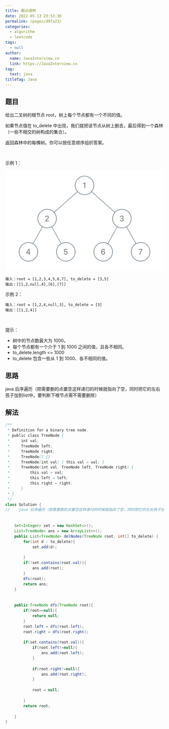 ```yaml
---
title: 删点成林
date: 2022-05-13 23:53:36
permalink: /pages/d9fa23/
categories: 
  - algorithm
  - leetcode
tags: 
  - null
author: 
  name: JavaInterview.cn
  link: https://JavaInterview.cn
tag: 
  text: java
titleTag: Java
---
```


## 题目
给出二叉树的根节点 root，树上每个节点都有一个不同的值。

如果节点值在 to_delete 中出现，我们就把该节点从树上删去，最后得到一个森林（一些不相交的树构成的集合）。

返回森林中的每棵树。你可以按任意顺序组织答案。

 

示例 1：

![](../../../media/pictures/leetcode/screen-shot-2019-07-01-at-53836-pm.png)


    输入：root = [1,2,3,4,5,6,7], to_delete = [3,5]
    输出：[[1,2,null,4],[6],[7]]
示例 2：
    
    输入：root = [1,2,4,null,3], to_delete = [3]
    输出：[[1,2,4]]
 

提示：

- 树中的节点数最大为 1000。
- 每个节点都有一个介于 1 到 1000 之间的值，且各不相同。
- to_delete.length <= 1000
- to_delete 包含一些从 1 到 1000、各不相同的值。


## 思路

java 后序遍历（把需要删的点置空这样递归的时候就指向了空，同时把它的左右孩子加到list中，要判断下根节点需不需要删除）

## 解法
```java
/**
 * Definition for a binary tree node.
 * public class TreeNode {
 *     int val;
 *     TreeNode left;
 *     TreeNode right;
 *     TreeNode() {}
 *     TreeNode(int val) { this.val = val; }
 *     TreeNode(int val, TreeNode left, TreeNode right) {
 *         this.val = val;
 *         this.left = left;
 *         this.right = right;
 *     }
 * }
 */
class Solution {
//    java 后序遍历（把需要删的点置空这样递归的时候就指向了空，同时把它的左右孩子加到list中，要判断下根节点需不需要删除）


    Set<Integer> set = new HashSet<>();
    List<TreeNode> ans = new ArrayList<>();
    public List<TreeNode> delNodes(TreeNode root, int[] to_delete) {
        for(int d : to_delete){
            set.add(d);

        }   
        if(!set.contains(root.val)){
            ans.add(root);
        }
        dfs(root);
        return ans;
    }


    public TreeNode dfs(TreeNode root){
        if(root==null){
            return null;
        }
        root.left = dfs(root.left);
        root.right = dfs(root.right);

        if(set.contains(root.val)){
            if(root.left!=null){
                ans.add(root.left);
            }

            if(root.right!=null){
                ans.add(root.right);
            }

            root = null;

        }
        return root;

    }
}
```